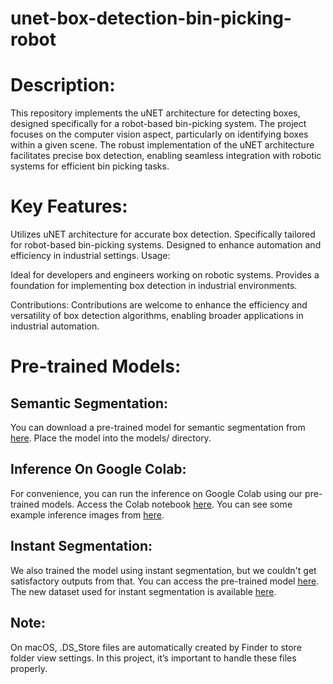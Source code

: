# unet-box-detection-bin-picking-robot

# Description:

This repository implements the uNET architecture for detecting boxes, designed specifically for a robot-based bin-picking system. The project focuses on the computer vision aspect, particularly on identifying boxes within a given scene. The robust implementation of the uNET architecture facilitates precise box detection, enabling seamless integration with robotic systems for efficient bin picking tasks.

# Key Features:

Utilizes uNET architecture for accurate box detection. Specifically tailored for robot-based bin-picking systems. Designed to enhance automation and efficiency in industrial settings. Usage:

Ideal for developers and engineers working on robotic systems. Provides a foundation for implementing box detection in industrial environments.

Contributions: Contributions are welcome to enhance the efficiency and versatility of box detection algorithms, enabling broader applications in industrial automation.

# Pre-trained Models:

## Semantic Segmentation:
You can download a pre-trained model for semantic segmentation from [here](https://drive.google.com/file/d/1-DNHdGjgW8qMOXO-Pz2EYIh2M0IvyY4C/view?usp=share_link). Place the model into the models/ directory.

## Inference On Google Colab:

For convenience, you can run the inference on Google Colab using our pre-trained models. Access the Colab notebook [here](https://colab.research.google.com/drive/1u_lYgVbUwJPmJK6ds2oMLnGOx2tA1W5n?usp=sharing).
You can see some example inference images from [here](https://github.com/KavinduJ2001/UNet-Implementation/tree/main/Inference%20Images).

## Instant Segmentation:
We also trained the model using instant segmentation, but we couldn't get satisfactory outputs from that. You can access the pre-trained model [here](https://drive.google.com/file/d/1-0aUVPD53Hw8CtVmLkNkqKZBWkLTfdwk/view?usp=share_link). The new dataset used for instant segmentation is available [here](https://drive.google.com/drive/folders/1vmpItJnhr_PC_yRk7QwTX2AdXQQKAp3J?usp=share_link). 

## Note: 

On macOS, .DS_Store files are automatically created by Finder to store folder view settings. In this project, it’s important to handle these files properly.
